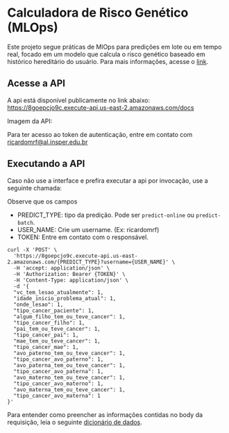# Calculadora de Risco Genético (MLOps)
Este projeto segue práticas de MlOps para predições em lote ou em tempo real, focado em um modelo que calcula o risco genético baseado em histórico hereditário do usuário. Para mais informações, acesse o [link](https://github.com/RicardoMourao-py/Cancer-Risk-Calculator).

## Acesse a API

A api está disponível publicamente no link abaixo:
https://8goepcjo9c.execute-api.us-east-2.amazonaws.com/docs

Imagem da API:

Para ter acesso ao token de autenticação, entre em contato com ricardomrf@al.insper.edu.br

## Executando a API

Caso não use a interface e prefira executar a api por invocação, use a seguinte chamada:

Observe que os campos 
- PREDICT_TYPE: tipo da predição. Pode ser `predict-online` ou `predict-batch`.
- USER_NAME: Crie um username. (Ex: ricardomrf)
- TOKEN: Entre em contato com o responsável.
```
curl -X 'POST' \
  'https://8goepcjo9c.execute-api.us-east-2.amazonaws.com/{PREDICT_TYPE}?username={USER_NAME}' \
  -H 'accept: application/json' \
  -H 'Authorization: Bearer {TOKEN}' \
  -H 'Content-Type: application/json' \
  -d '{
  "vc_tem_lesao_atualmente": 1,
  "idade_inicio_problema_atual": 1,
  "onde_lesao": 1,
  "tipo_cancer_paciente": 1,
  "algum_filho_tem_ou_teve_cancer": 1,
  "tipo_cancer_filho": 1,
  "pai_tem_ou_teve_cancer": 1,
  "tipo_cancer_pai": 1,
  "mae_tem_ou_teve_cancer": 1,
  "tipo_cancer_mae": 1,
  "avo_paterno_tem_ou_teve_cancer": 1,
  "tipo_cancer_avo_paterno": 1,
  "avo_paterna_tem_ou_teve_cancer": 1,
  "tipo_cancer_avo_paterna": 1,
  "avo_materno_tem_ou_teve_cancer": 1,
  "tipo_cancer_avo_materno": 1,
  "avo_materna_tem_ou_teve_cancer": 1,
  "tipo_cancer_avo_materna": 1
}'
```

Para entender como preencher as informações contidas no body da requisição, leia o seguinte [dicionário de dados]().
